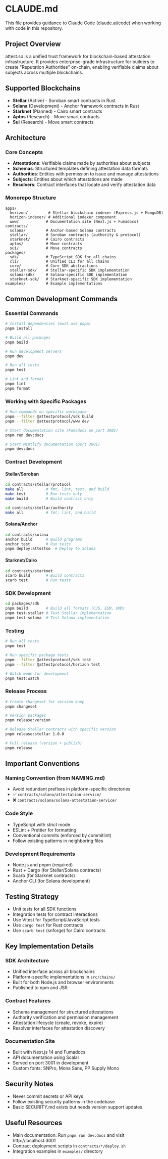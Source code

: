 # CLAUDE.md

This file provides guidance to Claude Code (claude.ai/code) when working with code in this repository.

## Project Overview

attest.so is a unified trust framework for blockchain-based attestation infrastructure. It provides enterprise-grade infrastructure for builders to create "Reputation Authorities" on-chain, enabling verifiable claims about subjects across multiple blockchains.

## Supported Blockchains

- **Stellar** (Active) - Soroban smart contracts in Rust
- **Solana** (Development) - Anchor framework contracts in Rust
- **Starknet** (Planned) - Cairo smart contracts
- **Aptos** (Research) - Move smart contracts
- **Sui** (Research) - Move smart contracts

## Architecture

### Core Concepts
- **Attestations**: Verifiable claims made by authorities about subjects
- **Schemas**: Structured templates defining attestation data formats
- **Authorities**: Entities with permission to issue and manage attestations
- **Subjects**: Entities about which attestations are made
- **Resolvers**: Contract interfaces that locate and verify attestation data

### Monorepo Structure
```
apps/
  horizon/         # Stellar blockchain indexer (Express.js + MongoDB)
  horizon-indexer/ # Additional indexer component
  www/            # Documentation site (Next.js + Fumadocs)
contracts/
  solana/         # Anchor-based Solana contracts
  stellar/        # Soroban contracts (authority & protocol)
  starknet/       # Cairo contracts
  aptos/          # Move contracts
  sui/            # Move contracts
packages/
  sdk/            # TypeScript SDK for all chains
  cli/            # Unified CLI for all chains
  core/           # Core SDK abstractions
  stellar-sdk/    # Stellar-specific SDK implementation
  solana-sdk/     # Solana-specific SDK implementation  
  starknet-sdk/   # Starknet-specific SDK implementation
examples/         # Example implementations
```

## Common Development Commands

### Essential Commands
```bash
# Install dependencies (must use pnpm)
pnpm install

# Build all packages
pnpm build

# Run development servers
pnpm dev

# Run all tests
pnpm test

# Lint and format
pnpm lint
pnpm format
```

### Working with Specific Packages
```bash
# Run commands on specific workspace
pnpm --filter @attestprotocol/sdk build
pnpm --filter @attestprotocol/www dev

# Start documentation site (Fumadocs on port 3001)
pnpm run dev:docs

# Start Mintlify documentation (port 3001)
pnpm dev:docs
```

### Contract Development

#### Stellar/Soroban
```bash
cd contracts/stellar/protocol
make all          # fmt, lint, test, and build
make test         # Run tests only
make build        # Build contract only

cd contracts/stellar/authority
make all          # fmt, lint, and build
```

#### Solana/Anchor
```bash
cd contracts/solana
anchor build      # Build programs
anchor test       # Run tests
pnpm deploy:attestso  # Deploy to Solana
```

#### Starknet/Cairo
```bash
cd contracts/starknet
scarb build       # Build contracts
scarb test        # Run tests
```

### SDK Development
```bash
cd packages/sdk
pnpm build        # Build all formats (CJS, ESM, UMD)
pnpm test-stellar # Test Stellar implementation
pnpm test-solana  # Test Solana implementation
```

### Testing
```bash
# Run all tests
pnpm test

# Run specific package tests
pnpm --filter @attestprotocol/sdk test
pnpm --filter @attestprotocol/horizon test

# Watch mode for development
pnpm test:watch
```

### Release Process
```bash
# Create changeset for version bump
pnpm changeset

# Version packages
pnpm release:version

# Release Stellar contracts with specific version
pnpm release:stellar 1.0.0

# Full release (version + publish)
pnpm release
```

## Important Conventions

### Naming Convention (from NAMING.md)
- Avoid redundant prefixes in platform-specific directories
- ✅ `contracts/solana/attestation-service/`
- ❌ `contracts/solana/solana-attestation-service/`

### Code Style
- TypeScript with strict mode
- ESLint + Prettier for formatting
- Conventional commits (enforced by commitlint)
- Follow existing patterns in neighboring files

### Development Requirements
- Node.js and pnpm (required)
- Rust + Cargo (for Stellar/Solana contracts)
- Scarb (for Starknet contracts)
- Anchor CLI (for Solana development)

## Testing Strategy

- Unit tests for all SDK functions
- Integration tests for contract interactions
- Use Vitest for TypeScript/JavaScript tests
- Use `cargo test` for Rust contracts
- Use `scarb test` (snforge) for Cairo contracts

## Key Implementation Details

### SDK Architecture
- Unified interface across all blockchains
- Platform-specific implementations in `src/chains/`
- Built for both Node.js and browser environments
- Published to npm and JSR

### Contract Features
- Schema management for structured attestations
- Authority verification and permission management
- Attestation lifecycle (create, revoke, expire)
- Resolver interfaces for attestation discovery

### Documentation Site
- Built with Next.js 14 and Fumadocs
- API documentation using Scalar
- Served on port 3001 in development
- Custom fonts: SNPro, Mona Sans, PP Supply Mono

## Security Notes
- Never commit secrets or API keys
- Follow existing security patterns in the codebase
- Basic SECURITY.md exists but needs version support updates

## Useful Resources
- Main documentation: Run `pnpm run dev:docs` and visit http://localhost:3001
- Contract deployment scripts in `contracts/*/deploy.sh`
- Integration examples in `examples/` directory